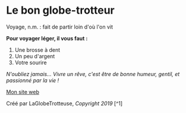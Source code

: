 # Le bon globe-trotteur

Voyage, n.m.
: fait de partir loin d'où l'on vit


**Pour voyager léger, il vous faut :**

1. Une brosse à dent
2. Un peu d'argent
3. Votre sourire

*N'oubliez jamais... Vivre un rêve, c'est être de bonne humeur, gentil, et passionné par la vie !*


[Mon site web](https://www.unige.ch/)

Créé par LaGlobeTrotteuse, *Copyright 2019* [^1]
